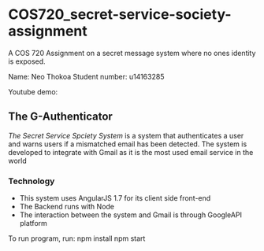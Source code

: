 # COS720_secret-service-society-assignment
A COS 720 Assignment on a secret message system where no ones identity is exposed.

Name: Neo Thokoa
Student number: u14163285

Youtube demo: 


## The G-Authenticator

*The Secret Service Spciety System* is a system that authenticates a user and warns users if a mismatched email has been detected. The system is developed to integrate with Gmail as it is the most used email service in the world

### Technology


* This system uses AngularJS 1.7 for its client side front-end
* The Backend runs with Node
* The interaction between the system and Gmail is through GoogleAPI platform

To run program, run:
npm install
npm start

